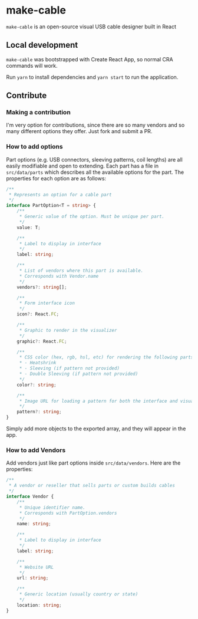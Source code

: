 # make-cable

`make-cable` is an open-source visual USB cable designer built in React

## Local development

`make-cable` was bootstrapped with Create React App, so normal CRA commands will work.

Run `yarn` to install dependencies and `yarn start` to run the application.

## Contribute

### Making a contribution

I'm very option for contributions, since there are so many vendors and so many different options they offer. Just fork and submit a PR.

### How to add options

Part options (e.g. USB connectors, sleeving patterns, coil lengths) are all easily modifiable and open to extending. Each part has a file in `src/data/parts` which describes all the available options for the part. The properties for each option are as follows:

```ts
/**
 * Represents an option for a cable part
 */
interface PartOption<T = string> {
    /**
     * Generic value of the option. Must be unique per part.
     */
    value: T;

    /**
     * Label to display in interface
     */
    label: string;

    /**
     * List of vendors where this part is available.
     * Corresponds with Vendor.name
     */
    vendors?: string[];

    /**
     * Form interface icon
     */
    icon?: React.FC;

    /**
     * Graphic to render in the visualizer
     */
    graphic?: React.FC;

    /**
     * CSS color (hex, rgb, hsl, etc) for rendering the following parts:
     * - Heatshrink
     * - Sleeving (if pattern not provided)
     * - Double Sleeving (if pattern not provided)
     */
    color?: string;

    /**
     * Image URL for loading a pattern for both the interface and visualizer
     */
    pattern?: string;
}
```

Simply add more objects to the exported array, and they will appear in the app.

### How to add Vendors

Add vendors just like part options inside `src/data/vendors`. Here are the properties:

```ts
/**
 * A vendor or reseller that sells parts or custom builds cables
 */
interface Vendor {
    /**
     * Unique identifier name.
     * Corresponds with PartOption.vendors
     */
    name: string;

    /**
     * Label to display in interface
     */
    label: string;

    /**
     * Website URL
     */
    url: string;

    /**
     * Generic location (usually country or state)
     */
    location: string;
}
```
